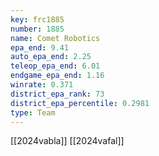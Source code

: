 ```yaml
---
key: frc1885
number: 1885
name: Comet Robotics
epa_end: 9.41
auto_epa_end: 2.25
teleop_epa_end: 6.01
endgame_epa_end: 1.16
winrate: 0.371
district_epa_rank: 73
district_epa_percentile: 0.2981
type: Team
---
```

[[2024vabla]]
[[2024vafal]]
